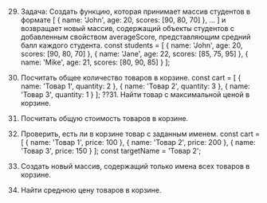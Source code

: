 29. Задача: Создать функцию, которая принимает массив студентов в формате
    [ { name: 'John', age: 20, scores: [90, 80, 70] }, ... ]
    и возвращает новый массив, содержащий объекты студентов с добавленным свойством averageScore, представляющим средний балл каждого студента.
    const students = [
    { name: 'John', age: 20, scores: [90, 80, 70] },
    { name: 'Jane', age: 22, scores: [85, 75, 95] },
    { name: 'Mike', age: 21, scores: [80, 90, 85] }
    ];

30. Посчитать общее количество товаров в корзине.
    const cart = [
    { name: 'Товар 1', quantity: 2 },
    { name: 'Товар 2', quantity: 3 },
    { name: 'Товар 3', quantity: 1 }
    ];
??31. Найти товар с максимальной ценой в корзине.
32. Посчитать общую стоимость товаров в корзине.
33. Проверить, есть ли в корзине товар с заданным именем.
    const cart = [
    { name: 'Товар 1', price: 100 },
    { name: 'Товар 2', price: 200 },
    { name: 'Товар 3', price: 150 }
    ];
    const targetName = 'Товар 2';
34. Создать новый массив, содержащий только имена всех товаров в корзине.
35. Найти среднюю цену товаров в корзине.


